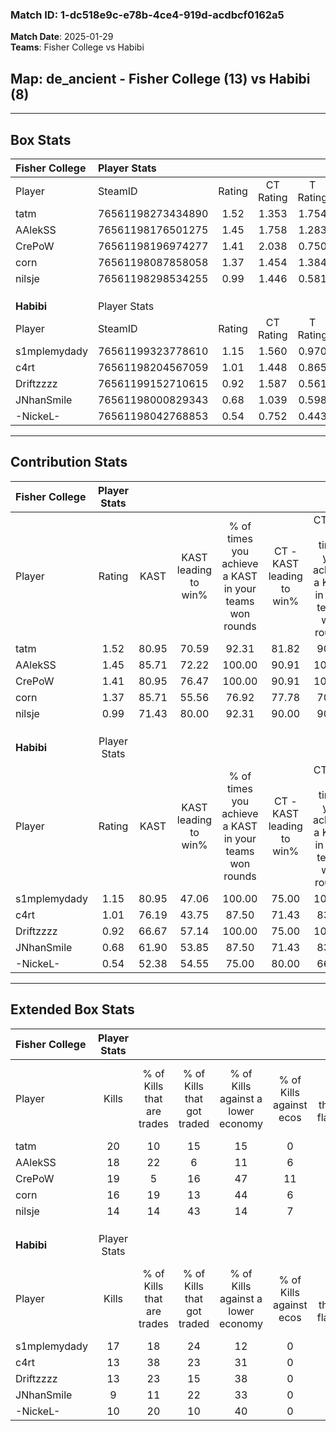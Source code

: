 ### Match ID: 1-dc518e9c-e78b-4ce4-919d-acdbcf0162a5  
**Match Date**: 2025-01-29  
**Teams**: Fisher College vs Habibi  

## **Map**: de_ancient - Fisher College (13) vs Habibi (8)  
---  

## Box Stats  

| **Fisher College** | Player Stats      |        |           |          |       |      |       |         |        |      |     |
| :- | :- | :-: | :-: | :-: | :-: | :-: | :-: | :-: | :-: | :-: | :-: |
| Player             | SteamID           | Rating | CT Rating | T Rating | KAST  | ADR  | Kills | Assists | Deaths | K/D  | HS% |
| tatm               | 76561198273434890 |  1.52  |   1.353   |  1.754   | 80.95 | 77.6 |  20   |    5    |   9    | 2.22 | 30  |
| AAlekSS            | 76561198176501275 |  1.45  |   1.758   |  1.283   | 85.71 | 89.1 |  18   |    4    |   11   | 1.64 | 61  |
| CrePoW             | 76561198196974277 |  1.41  |   2.038   |  0.750   | 80.95 | 88.0 |  19   |    5    |   13   | 1.46 | 42  |
| corn               | 76561198087858058 |  1.37  |   1.454   |  1.384   | 85.71 | 93.1 |  16   |    7    |   12   | 1.33 | 75  |
| nilsje             | 76561198298534255 |  0.99  |   1.446   |  0.581   | 71.43 | 74.6 |  14   |    6    |   17   | 0.82 | 50  |
|                    |                   |        |           |          |       |      |       |         |        |      |     |
|                    |                   |        |           |          |       |      |       |         |        |      |     |
|                    |                   |        |           |          |       |      |       |         |        |      |     |
| **Habibi**         | Player Stats      |        |           |          |       |      |       |         |        |      |     |
| Player             | SteamID           | Rating | CT Rating | T Rating | KAST  | ADR  | Kills | Assists | Deaths | K/D  | HS% |
| s1mplemydady       | 76561199323778610 |  1.15  |   1.560   |  0.970   | 80.95 | 88.2 |  17   |    4    |   20   | 0.85 | 58  |
| c4rt               | 76561198204567059 |  1.01  |   1.448   |  0.865   | 76.19 | 72.3 |  13   |    7    |   16   | 0.81 | 38  |
| Driftzzzz          | 76561199152710615 |  0.92  |   1.587   |  0.561   | 66.67 | 76.3 |  13   |    6    |   17   | 0.76 | 38  |
| JNhanSmile         | 76561198000829343 |  0.68  |   1.039   |  0.598   | 61.90 | 55.8 |   9   |    6    |   16   | 0.56 | 55  |
| -NickeL-           | 76561198042768853 |  0.54  |   0.752   |  0.443   | 52.38 | 42.3 |  10   |    1    |   18   | 0.56 | 40  |
---  

## Contribution Stats  

| **Fisher College** | Player Stats |       |                      |                                                        |                           |                                                             |                          |                                                            |
| :- | :-: | :-: | :-: | :-: | :-: | :-: | :-: | :-: |
| Player             |    Rating    | KAST  | KAST leading to win% | % of times you achieve a KAST in your teams won rounds | CT - KAST leading to win% | CT - % of times you achieve a KAST in your teams won rounds | T - KAST leading to win% | T - % of times you achieve a KAST in your teams won rounds |
| tatm               |     1.52     | 80.95 |        70.59         |                         92.31                          |           81.82           |                            90.00                            |          50.00           |                           100.00                           |
| AAlekSS            |     1.45     | 85.71 |        72.22         |                         100.00                         |           90.91           |                           100.00                            |          42.86           |                           100.00                           |
| CrePoW             |     1.41     | 80.95 |        76.47         |                         100.00                         |           90.91           |                           100.00                            |          50.00           |                           100.00                           |
| corn               |     1.37     | 85.71 |        55.56         |                         76.92                          |           77.78           |                            70.00                            |          33.33           |                           100.00                           |
| nilsje             |     0.99     | 71.43 |        80.00         |                         92.31                          |           90.00           |                            90.00                            |          60.00           |                           100.00                           |
|                    |              |       |                      |                                                        |                           |                                                             |                          |                                                            |
|                    |              |       |                      |                                                        |                           |                                                             |                          |                                                            |
|                    |              |       |                      |                                                        |                           |                                                             |                          |                                                            |
| **Habibi**         | Player Stats |       |                      |                                                        |                           |                                                             |                          |                                                            |
| Player             |    Rating    | KAST  | KAST leading to win% | % of times you achieve a KAST in your teams won rounds | CT - KAST leading to win% | CT - % of times you achieve a KAST in your teams won rounds | T - KAST leading to win% | T - % of times you achieve a KAST in your teams won rounds |
| s1mplemydady       |     1.15     | 80.95 |        47.06         |                         100.00                         |           75.00           |                           100.00                            |          22.22           |                           100.00                           |
| c4rt               |     1.01     | 76.19 |        43.75         |                         87.50                          |           71.43           |                            83.33                            |          22.22           |                           100.00                           |
| Driftzzzz          |     0.92     | 66.67 |        57.14         |                         100.00                         |           75.00           |                           100.00                            |          33.33           |                           100.00                           |
| JNhanSmile         |     0.68     | 61.90 |        53.85         |                         87.50                          |           71.43           |                            83.33                            |          33.33           |                           100.00                           |
| -NickeL-           |     0.54     | 52.38 |        54.55         |                         75.00                          |           80.00           |                            66.67                            |          33.33           |                           100.00                           |
---  

## Extended Box Stats  

| **Fisher College** | Player Stats |                            |                            |                                    |                         |                              |                                 |        |                             |                                     |                          |                               |                            |
| :- | :-: | :-: | :-: | :-: | :-: | :-: | :-: | :-: | :-: | :-: | :-: | :-: | :-: |
| Player             |    Kills     | % of Kills that are trades | % of Kills that got traded | % of Kills against a lower economy | % of Kills against ecos | % of Kills that are flawless | % of Kills that are close duels | Deaths | % of Deaths that get traded | % of Deaths against a lower economy | % of Deaths against ecos | % of Deaths that are flawless | % of Deaths that are close |
| tatm               |      20      |             10             |             15             |                 15                 |            0            |              85              |                0                |   9    |              0              |                 22                  |            0             |              89               |             0              |
| AAlekSS            |      18      |             22             |             6              |                 11                 |            6            |              72              |                6                |   11   |             36              |                  9                  |            0             |              55               |             0              |
| CrePoW             |      19      |             5              |             16             |                 47                 |           11            |              68              |                0                |   13   |             23              |                 15                  |            0             |              77               |             0              |
| corn               |      16      |             19             |             13             |                 44                 |            6            |              56              |               19                |   12   |             17              |                  0                  |            0             |              67               |             17             |
| nilsje             |      14      |             14             |             43             |                 14                 |            7            |              64              |               14                |   17   |             18              |                 29                  |            6             |              47               |             6              |
|                    |              |                            |                            |                                    |                         |                              |                                 |        |                             |                                     |                          |                               |                            |
|                    |              |                            |                            |                                    |                         |                              |                                 |        |                             |                                     |                          |                               |                            |
|                    |              |                            |                            |                                    |                         |                              |                                 |        |                             |                                     |                          |                               |                            |
| **Habibi**         | Player Stats |                            |                            |                                    |                         |                              |                                 |        |                             |                                     |                          |                               |                            |
| Player             |    Kills     | % of Kills that are trades | % of Kills that got traded | % of Kills against a lower economy | % of Kills against ecos | % of Kills that are flawless | % of Kills that are close duels | Deaths | % of Deaths that get traded | % of Deaths against a lower economy | % of Deaths against ecos | % of Deaths that are flawless | % of Deaths that are close |
| s1mplemydady       |      17      |             18             |             24             |                 12                 |            0            |              65              |                0                |   20   |             15              |                 15                  |            0             |              70               |             10             |
| c4rt               |      13      |             38             |             23             |                 31                 |            0            |              69              |                0                |   16   |             25              |                  6                  |            0             |              63               |             6              |
| Driftzzzz          |      13      |             23             |             15             |                 38                 |            0            |              62              |               15                |   17   |             18              |                 24                  |            0             |              71               |             0              |
| JNhanSmile         |      9       |             11             |             22             |                 33                 |            0            |              56              |               11                |   16   |             25              |                 13                  |            0             |              69               |             19             |
| -NickeL-           |      10      |             20             |             10             |                 40                 |            0            |              70              |                0                |   18   |              6              |                 11                  |            0             |              78               |             0              |
